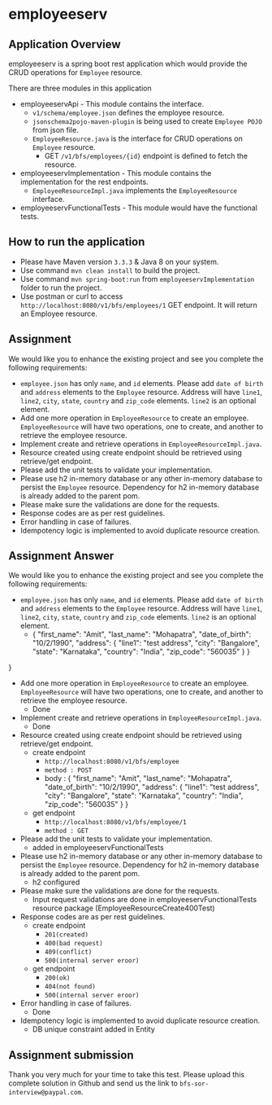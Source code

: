 # employeeserv

## Application Overview
employeeserv is a spring boot rest application which would provide the CRUD operations for `Employee` resource.

There are three modules in this application
- employeeservApi - This module contains the interface.
	- `v1/schema/employee.json` defines the employee resource.
	- `jsonschema2pojo-maven-plugin` is being used to create `Employee POJO` from json file.
	- `EmployeeResource.java` is the interface for CRUD operations on `Employee` resource.
		- GET `/v1/bfs/employees/{id}` endpoint is defined to fetch the resource.
- employeeservImplementation - This module contains the implementation for the rest endpoints.
	- `EmployeeResourceImpl.java` implements the `EmployeeResource` interface.
- employeeservFunctionalTests - This module would have the functional tests.

## How to run the application
- Please have Maven version `3.3.3` & Java 8 on your system.
- Use command `mvn clean install` to build the project.
- Use command `mvn spring-boot:run` from `employeeservImplementation` folder to run the project.
- Use postman or curl to access `http://localhost:8080/v1/bfs/employees/1` GET endpoint. It will return an Employee resource.

## Assignment
We would like you to enhance the existing project and see you complete the following requirements:

- `employee.json` has only `name`, and `id` elements. Please add `date of birth` and `address` elements to the `Employee` resource. Address will have `line1`, `line2`, `city`, `state`, `country` and `zip_code` elements. `line2` is an optional element.
- Add one more operation in `EmployeeResource` to create an employee. `EmployeeResource` will have two operations, one to create, and another to retrieve the employee resource.
- Implement create and retrieve operations in `EmployeeResourceImpl.java`.
- Resource created using create endpoint should be retrieved using retrieve/get endpoint.
- Please add the unit tests to validate your implementation.
- Please use h2 in-memory database or any other in-memory database to persist the `Employee` resource. Dependency for h2 in-memory database is already added to the parent pom.
- Please make sure the validations are done for the requests.
- Response codes are as per rest guidelines.
- Error handling in case of failures.
- Idempotency logic is implemented to avoid duplicate resource creation.

## Assignment Answer
We would like you to enhance the existing project and see you complete the following requirements:

- `employee.json` has only `name`, and `id` elements. Please add `date of birth` and `address` elements to the `Employee` resource. Address will have `line1`, `line2`, `city`, `state`, `country` and `zip_code` elements. `line2` is an optional element.
    - {
	  "first_name": "Amit",
	  "last_name": "Mohapatra",
	  "date_of_birth": "10/2/1990",
	  "address": {
	       "line1": "test address",
	       "city": "Bangalore",
	       "state": "Karnataka",
	       "country": "India",
	       "zip_code": "560035"
	       }
      }

}
- Add one more operation in `EmployeeResource` to create an employee. `EmployeeResource` will have two operations, one to create, and another to retrieve the employee resource.
    - Done
- Implement create and retrieve operations in `EmployeeResourceImpl.java`.
	- Done
- Resource created using create endpoint should be retrieved using retrieve/get endpoint.
    - create endpoint
	  - `http://localhost:8080/v1/bfs/employee`
	  - `method : POST`
	  - body : {
	          "first_name": "Amit",
	          "last_name": "Mohapatra",
	          "date_of_birth": "10/2/1990",
	          "address": {
	                "line1": "test address",
	                "city": "Bangalore",
	                "state": "Karnataka",
	                "country": "India",
	                "zip_code": "560035"
	                 }
	          }
	- get endpoint
	  - `http://localhost:8080/v1/bfs/employee/1`
	  - `method : GET`
- Please add the unit tests to validate your implementation.
    - added in employeeservFunctionalTests
- Please use h2 in-memory database or any other in-memory database to persist the `Employee` resource. Dependency for h2 in-memory database is already added to the parent pom.
    - h2 configured
- Please make sure the validations are done for the requests.
    - Input request validations are done in employeeservFunctionalTests resource package (EmployeeResourceCreate400Test)
- Response codes are as per rest guidelines.
    - create endpoint
	  - `201(created)`
	  - `400(bad request)`
	  - `409(conflict)`
	  - `500(internal server eroor)`
	- get endpoint
	  - `200(ok)`
	  - `404(not found)`
	  - `500(internal server eroor)`
- Error handling in case of failures.
	- Done
- Idempotency logic is implemented to avoid duplicate resource creation.
    - DB unique constraint added in Entity

## Assignment submission
Thank you very much for your time to take this test. Please upload this complete solution in Github and send us the link to `bfs-sor-interview@paypal.com`.
